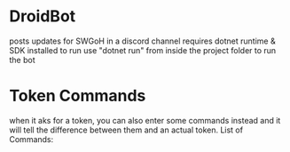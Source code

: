 # DroidBot
posts updates for SWGoH in a discord channel
requires dotnet runtime & SDK installed to run
use "dotnet run" from inside the project folder to run the bot
# Token Commands
when it aks for a token, you can also enter some commands instead and it will tell the difference between them and an actual token.
List of Commands:
